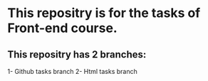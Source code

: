# This repositry is for the tasks of Front-end course.

## This repositry has 2 branches:
1- Github tasks branch
2- Html tasks branch
